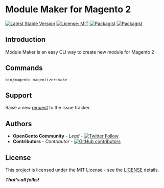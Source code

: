 # Module Maker for Magento 2

[![Latest Stable Version](https://img.shields.io/packagist/v/opengento/module-snowflake.svg?style=flat-square)](https://packagist.org/packages/magedex/module-module-make)
[![License: MIT](https://img.shields.io/github/license/opengento/magento2-snowflake.svg?style=flat-square)](./LICENSE)
[![Packagist](https://img.shields.io/packagist/dt/opengento/module-snowflake.svg?style=flat-square)](https://packagist.org/packages/magedex/module-module-make/stats)
[![Packagist](https://img.shields.io/packagist/dm/opengento/module-snowflake.svg?style=flat-square)](https://packagist.org/packages/magedex/module-module-make/stats)

## Introduction
Module Maker is an easy CLI way to create new module for Magento 2

## Commands
`bin/magento magentizer:make`

## Support

Raise a new [request](https://github.com/opengento/magento2-snowflake/issues) to the issue tracker.

## Authors

- **OpenGento Community** - *Lead* - [![Twitter Follow](https://img.shields.io/twitter/follow/opengento.svg?style=social)](https://twitter.com/opengento)
- **Contributors** - *Contributor* - [![GitHub contributors](https://img.shields.io/github/contributors/opengento/magento2-snowflake.svg?style=flat-square)](https://github.com/opengento/magento2-snowflake/graphs/contributors)

## License

This project is licensed under the MIT License - see the [LICENSE](./LICENSE) details.

***That's all folks!***
